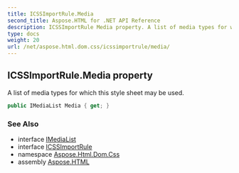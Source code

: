 ```yaml
---
title: ICSSImportRule.Media
second_title: Aspose.HTML for .NET API Reference
description: ICSSImportRule Media property. A list of media types for which this style sheet may be used
type: docs
weight: 20
url: /net/aspose.html.dom.css/icssimportrule/media/
---
```

## ICSSImportRule.Media property

A list of media types for which this style sheet may be used.

```csharp
public IMediaList Media { get; }
```

### See Also

* interface [IMediaList](../../imedialist/)
* interface [ICSSImportRule](../)
* namespace [Aspose.Html.Dom.Css](../../../aspose.html.dom.css/)
* assembly [Aspose.HTML](../../../)

